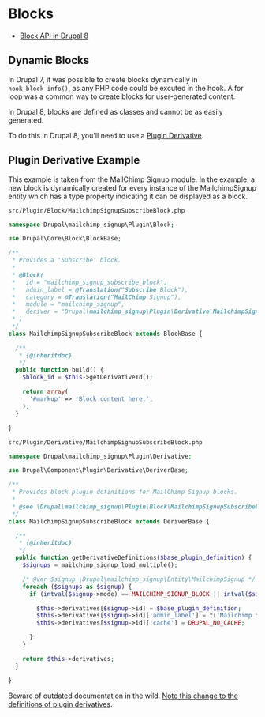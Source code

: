 # Blocks

* [Block API in Drupal 8](https://www.drupal.org/developing/api/8/block_api)

## Dynamic Blocks

In Drupal 7, it was possible to create blocks dynamically in `hook_block_info()`,
as any PHP code could be excuted in the hook. A for loop was a common way to create blocks for user-generated content.

In Drupal 8, blocks are defined as classes and cannot be as easily generated.

To do this in Drupal 8, you'll need to use a [Plugin Derivative](https://www.drupal.org/node/1653226).

## Plugin Derivative Example

This example is taken from the MailChimp Signup module. In the example, a new
block is dynamically created for every instance of the MailchimpSignup entity
which has a type property indicating it can be displayed as a block.

`src/Plugin/Block/MailchimpSignupSubscribeBlock.php`

  ```php
  namespace Drupal\mailchimp_signup\Plugin\Block;

  use Drupal\Core\Block\BlockBase;

  /**
   * Provides a 'Subscribe' block.
   *
   * @Block(
   *   id = "mailchimp_signup_subscribe_block",
   *   admin_label = @Translation("Subscribe Block"),
   *   category = @Translation("MailChimp Signup"),
   *   module = "mailchimp_signup",
   *   deriver = "Drupal\mailchimp_signup\Plugin\Derivative\MailchimpSignupSubscribeBlock"
   * )
   */
  class MailchimpSignupSubscribeBlock extends BlockBase {

    /**
     * {@inheritdoc}
     */
    public function build() {
      $block_id = $this->getDerivativeId();

      return array(
        '#markup' => 'Block content here.',
      );
    }

  }
  ```

`src/Plugin/Derivative/MailchimpSignupSubscribeBlock.php`

  ```php
  namespace Drupal\mailchimp_signup\Plugin\Derivative;

  use Drupal\Component\Plugin\Derivative\DeriverBase;

  /**
   * Provides block plugin definitions for MailChimp Signup blocks.
   *
   * @see \Drupal\mailchimp_signup\Plugin\Block\MailchimpSignupSubscribeBlock
   */
  class MailchimpSignupSubscribeBlock extends DeriverBase {

    /**
     * {@inheritdoc}
     */
    public function getDerivativeDefinitions($base_plugin_definition) {
      $signups = mailchimp_signup_load_multiple();

      /* @var $signup \Drupal\mailchimp_signup\Entity\MailchimpSignup */
      foreach ($signups as $signup) {
        if (intval($signup->mode) == MAILCHIMP_SIGNUP_BLOCK || intval($signup->mode) == MAILCHIMP_SIGNUP_BOTH) {

          $this->derivatives[$signup->id] = $base_plugin_definition;
          $this->derivatives[$signup->id]['admin_label'] = t('Mailchimp Subscription Form: @name', array('@name' => $signup->label()));
          $this->derivatives[$signup->id]['cache'] = DRUPAL_NO_CACHE;

        }
      }

      return $this->derivatives;
    }

  }

  ```

Beware of outdated documentation in the wild. [Note this change to the definitions of plugin derivatives](https://www.drupal.org/node/2257811).
